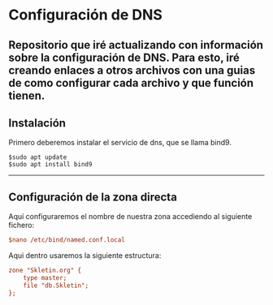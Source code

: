 # Configuración de DNS
Repositorio que iré actualizando con información sobre la configuración de DNS.
Para esto, iré creando enlaces a otros archivos con una guias de como configurar cada archivo y que función tienen.
---
## Instalación
Primero deberemos instalar el servicio de dns, que se llama bind9.

```
$sudo apt update
$sudo apt install bind9
```
---
## Configuración de la zona directa
Aquí configuraremos el nombre de nuestra zona accediendo al siguiente fichero:
```ini
$nano /etc/bind/named.conf.local
```
Aqui dentro usaremos la siguiente estructura:
```ini
zone "Skletin.org" {
    type master;
    file "db.Skletin";
};

```
